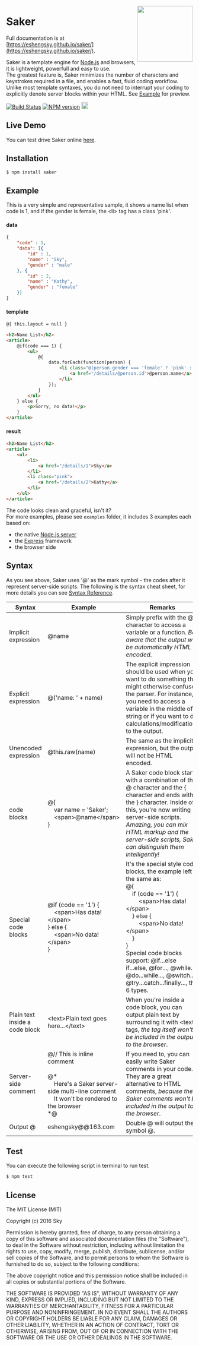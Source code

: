 <a href="https://eshengsky.github.io/saker/"><img src="https://github.com/eshengsky/saker/blob/master/logo.png" height="150" align="right"></a>

# Saker
Full documentation is at [https://eshengsky.github.io/saker/](https://eshengsky.github.io/saker/).

Saker is a template engine for [Node.js](https://nodejs.org) and browsers, it is lightweight, powerfull and easy to use.  
The greatest feature is, Saker minimizes the number of characters and keystrokes required in a file, and enables a fast, fluid coding workflow. Unlike most template syntaxes, you do not need to interrupt your coding to explicitly denote server blocks within your HTML. See [Example](https://github.com/eshengsky/saker#example) for preview.


[![Build Status](https://travis-ci.org/eshengsky/saker.svg?branch=master)](https://travis-ci.org/eshengsky/saker)
[![NPM version](https://img.shields.io/npm/v/saker.svg?style=flat)](https://www.npmjs.com/package/saker)
<a href="https://www.npmjs.com/package/saker"><img src="https://img.shields.io/npm/dt/saker.svg" alt="NPM downloads" height="18"></a>

## Live Demo
You can test drive Saker online [here](https://eshengsky.github.io/saker/live-demo.html).

## Installation

```bash
$ npm install saker
```

## Example

This is a very simple and representative sample, it shows a name list when code is 1, and if the gender is female, the &lt;li&gt; tag has a class 'pink'.

#### data

```json
{
    "code" : 1,
    "data": [{
        "id" : 1,
        "name" : "Sky",
        "gender" : "male"
    }, {
        "id" : 2,
        "name" : "Kathy",
        "gender" : "female"
    }]
}
```

#### template

```html
@{ this.layout = null }

<h2>Name List</h2>
<article>
    @if(code === 1) {
        <ul>
            @{
                data.forEach(function(person) {
                    <li class="@(person.gender === 'female' ? 'pink' : '')">
                        <a href="/details/@person.id">@person.name</a>
                    </li>
                });
            }
        </ul>
    } else {
        <p>Sorry, no data!</p>
    }
</article>
```

#### result

```html
<h2>Name List</h2>
<article>
    <ul>
        <li>
            <a href="/details/1">Sky</a>
        </li>
        <li class="pink">
            <a href="/details/2">Kathy</a>
        </li>
    </ul>
</article>
```

The code looks clean and graceful, isn't it?  
For more examples, please see `examples` folder, it includes 3 examples each based on: 
* the native [Node.js server](https://nodejs.org/dist/latest-v6.x/docs/api/http.html)
* the [Express](http://expressjs.com/) framework
* the browser side

## Syntax

As you see above, Saker uses '@' as the mark symbol - the codes after it represent server-side scripts.
The following is the syntax cheat sheet, for more details you can see [Syntax Reference](https://eshengsky.github.io/saker/syntax.html).

|Syntax                         |Example   |Remarks|
|-------------------------------|----------|-------|
|Implicit expression            |@name|Simply prefix with the @ character to access a variable or a function. *Be aware that the output will be automatically HTML encoded.*|
|Explicit expression            |@('name: ' + name)|The explicit impression should be used when you want to do something that might otherwise confuse the parser. For instance, if you need to access a variable in the middle of a string or if you want to do calculations/modifications to the output.|
|Unencoded expression           |@this.raw(name)|The same as the implicit expression, but the output will not be HTML encoded.|
|code blocks                    |@{<br>&nbsp;&nbsp;&nbsp;&nbsp;var name = 'Saker'; <br>&nbsp;&nbsp;&nbsp;&nbsp;&lt;span&gt;@name&lt;/span&gt;<br>}|A Saker code block starts with a combination of the @ character and the { character and ends with the } character. Inside of this, you're now writing server-side scripts. *Amazing, you can mix HTML markup and the server-side scripts, Saker can distinguish them intelligently!*|
|Special code blocks            |@if (code == '1') {<br>&nbsp;&nbsp;&nbsp;&nbsp;&lt;span&gt;Has data!&lt;/span&gt;<br>} else {<br>&nbsp;&nbsp;&nbsp;&nbsp;&lt;span&gt;No data!&lt;/span&gt;<br>}|It's the special style code blocks, the example left is the same as:<br>@{<br>&nbsp;&nbsp;&nbsp;&nbsp;if (code == '1') {<br>&nbsp;&nbsp;&nbsp;&nbsp;&nbsp;&nbsp;&nbsp;&nbsp;&lt;span&gt;Has data!&lt;/span&gt;<br>&nbsp;&nbsp;&nbsp;&nbsp;} else {<br>&nbsp;&nbsp;&nbsp;&nbsp;&nbsp;&nbsp;&nbsp;&nbsp;&lt;span&gt;No data!&lt;/span&gt;<br>&nbsp;&nbsp;&nbsp;&nbsp;}<br>}<br>Special code blocks support: @if...else if...else, @for..., @while..., @do...while..., @switch..., @try...catch...finally..., the 6 types.|
|Plain text inside a code block |&lt;text&gt;Plain text goes here...&lt;/text&gt;|When you're inside a code block, you can output plain text by surrounding it with &lt;text&gt; tags, *the tag itself won't be included in the output to the browser*.|
|Server-side comment            |@// This is inline comment<br><br>@* <br>&nbsp;&nbsp;&nbsp;&nbsp;Here's a Saker server-side multi-line comment<br>&nbsp;&nbsp;&nbsp;&nbsp;It won't be rendered to the browser<br> *@|If you need to, you can easily write Saker comments in your code. They are a great alternative to HTML comments, *because the Saker comments won't be included in the output to the browser*.|
|Output @                       |eshengsky@@163.com|Double @ will output the symbol @.|

## Test

You can execute the following script in terminal to run test.
```bash
$ npm test
```

## License
The MIT License (MIT)

Copyright (c) 2016 Sky

Permission is hereby granted, free of charge, to any person obtaining a copy of this software and associated documentation files (the "Software"), to deal in the Software without restriction, including without limitation the rights to use, copy, modify, merge, publish, distribute, sublicense, and/or sell copies of the Software, and to permit persons to whom the Software is furnished to do so, subject to the following conditions:

The above copyright notice and this permission notice shall be included in all copies or substantial portions of the Software.

THE SOFTWARE IS PROVIDED "AS IS", WITHOUT WARRANTY OF ANY KIND, EXPRESS OR IMPLIED, INCLUDING BUT NOT LIMITED TO THE WARRANTIES OF MERCHANTABILITY, FITNESS FOR A PARTICULAR PURPOSE AND NONINFRINGEMENT. IN NO EVENT SHALL THE AUTHORS OR COPYRIGHT HOLDERS BE LIABLE FOR ANY CLAIM, DAMAGES OR OTHER LIABILITY, WHETHER IN AN ACTION OF CONTRACT, TORT OR OTHERWISE, ARISING FROM, OUT OF OR IN CONNECTION WITH THE SOFTWARE OR THE USE OR OTHER DEALINGS IN THE SOFTWARE.
